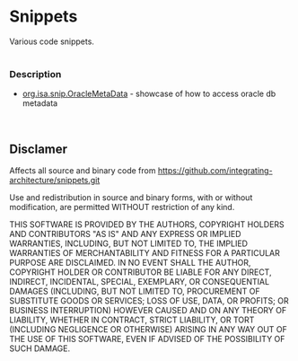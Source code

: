 # Snippets
Various code snippets.  
<br />
### Description
* <a href="https://github.com/integrating-architecture/snippets/tree/master/org.isa.snip.OracleMetaData">org.isa.snip.OracleMetaData</a> - showcase of how to access oracle db metadata

<br />

## Disclamer  
Affects all source and binary code from
    https://github.com/integrating-architecture/snippets.git  
	
Use and redistribution in source and binary forms,
with or without modification, are permitted WITHOUT restriction of any kind.  

THIS SOFTWARE IS PROVIDED BY THE AUTHORS, COPYRIGHT HOLDERS AND CONTRIBUTORS "AS IS"
AND ANY EXPRESS OR IMPLIED WARRANTIES, INCLUDING, BUT NOT LIMITED TO, 
THE IMPLIED WARRANTIES OF MERCHANTABILITY AND FITNESS FOR A PARTICULAR 
PURPOSE ARE DISCLAIMED. IN NO EVENT SHALL THE AUTHOR, COPYRIGHT HOLDER OR CONTRIBUTOR
BE LIABLE FOR ANY DIRECT, INDIRECT, INCIDENTAL, SPECIAL, EXEMPLARY, OR CONSEQUENTIAL 
DAMAGES (INCLUDING, BUT NOT LIMITED TO, PROCUREMENT OF SUBSTITUTE GOODS OR 
SERVICES; LOSS OF USE, DATA, OR PROFITS; OR BUSINESS INTERRUPTION) HOWEVER 
CAUSED AND ON ANY THEORY OF LIABILITY, WHETHER IN CONTRACT, STRICT LIABILITY, 
OR TORT (INCLUDING NEGLIGENCE OR OTHERWISE) ARISING IN ANY WAY OUT OF THE USE 
OF THIS SOFTWARE, EVEN IF ADVISED OF THE POSSIBILITY OF SUCH DAMAGE.
